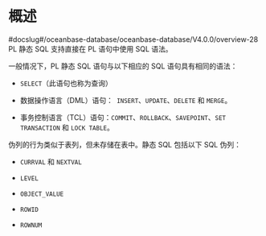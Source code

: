 概述 
=======================
#docslug#/oceanbase-database/oceanbase-database/V4.0.0/overview-28
PL 静态 SQL 支持直接在 PL 语句中使用 SQL 语法。

一般情况下，PL 静态 SQL 语句与以下相应的 SQL 语句具有相同的语法：

* `SELECT`（此语句也称为查询）

  

* 数据操作语言（DML）语句：` INSERT`、`UPDATE`、`DELETE` 和 `MERGE`。

  

* 事务控制语言（TCL）语句：`COMMIT`、`ROLLBACK`、`SAVEPOINT`、`SET TRANSACTION` 和 `LOCK TABLE`。

  




伪列的行为类似于表列，但未存储在表中。静态 SQL 包括以下 SQL 伪列：

* `CURRVAL` 和 `NEXTVAL`

  

* `LEVEL`

  

* `OBJECT_VALUE`

  

* `ROWID`

  

* `ROWNUM`

  




